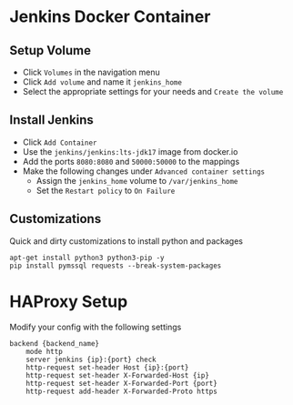 # Jenkins Docker Container
## Setup Volume
- Click `Volumes` in the navigation menu
- Click `Add volume` and name it `jenkins_home`
- Select the appropriate settings for your needs and `Create the volume`

## Install Jenkins
- Click `Add Container`
- Use the `jenkins/jenkins:lts-jdk17` image from docker.io
- Add the ports `8080:8080` and `50000:50000` to the mappings
- Make the following changes under `Advanced container settings`
  - Assign the `jenkins_home` volume to `/var/jenkins_home`
  - Set the `Restart policy` to `On Failure`

## Customizations
Quick and dirty customizations to install python and packages
```shell
apt-get install python3 python3-pip -y
pip install pymssql requests --break-system-packages
```

# HAProxy Setup
Modify your config with the following settings
```text
backend {backend_name} 
    mode http
    server jenkins {ip}:{port} check
    http-request set-header Host {ip}:{port}
    http-request set-header X-Forwarded-Host {ip}
    http-request set-header X-Forwarded-Port {port} 
    http-request add-header X-Forwarded-Proto https
```
